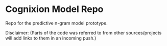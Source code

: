 # Cognixion Model Repo
Repo for the predictive n-gram model prototype.





Disclaimer: (Parts of the code was referred to from other sources/projects will add links to them in an incoming push.)
